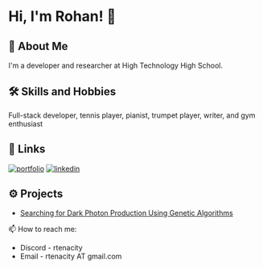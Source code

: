 
# Hi, I'm Rohan! 👋

## 🚀 About Me
I'm a developer and researcher at High Technology High School.  

## 🛠 Skills and Hobbies
Full-stack developer, tennis player, pianist, trumpet player, writer, and gym enthusiast

## 🔗 Links
[![portfolio](https://img.shields.io/badge/my_website-000?style=for-the-badge&logo=red&logoColor=white)](https://rohanarni.com/)
[![linkedin](https://img.shields.io/badge/linkedin-0A66C2?style=for-the-badge&logo=linkedin&logoColor=white)](https://www.linkedin.com/in/rohan--arni/)

## ⚙️ Projects
- [Searching for Dark Photon Production Using Genetic Algorithms](https://github.com/rtenacity/dark-matter-genetic)

📫 How to reach me:
- Discord - rtenacity
- Email - rtenacity AT gmail.com

